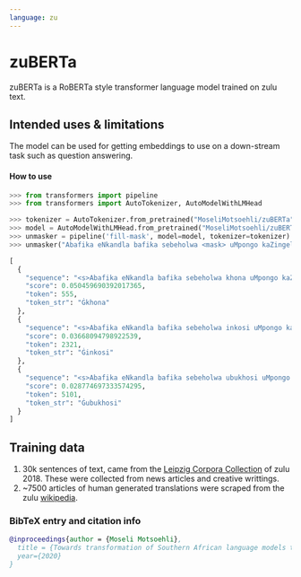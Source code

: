 ```yaml
---
language: zu
---
```


# zuBERTa
zuBERTa is a RoBERTa style transformer language model trained on zulu text.

## Intended uses & limitations
The model can be used for getting embeddings to use on a down-stream task such as question answering.

#### How to use

```python
>>> from transformers import pipeline
>>> from transformers import AutoTokenizer, AutoModelWithLMHead

>>> tokenizer = AutoTokenizer.from_pretrained("MoseliMotsoehli/zuBERTa")
>>> model = AutoModelWithLMHead.from_pretrained("MoseliMotsoehli/zuBERTa")
>>> unmasker = pipeline('fill-mask', model=model, tokenizer=tokenizer)
>>> unmasker("Abafika eNkandla bafika sebeholwa <mask> uMpongo kaZingelwayo.")

[
  {
    "sequence": "<s>Abafika eNkandla bafika sebeholwa khona uMpongo kaZingelwayo.</s>",
    "score": 0.050459690392017365,
    "token": 555,
    "token_str": "Ġkhona"
  },
  {
    "sequence": "<s>Abafika eNkandla bafika sebeholwa inkosi uMpongo kaZingelwayo.</s>",
    "score": 0.03668094798922539,
    "token": 2321,
    "token_str": "Ġinkosi"
  },
  {
    "sequence": "<s>Abafika eNkandla bafika sebeholwa ubukhosi uMpongo kaZingelwayo.</s>",
    "score": 0.028774697333574295,
    "token": 5101,
    "token_str": "Ġubukhosi"
  }
]
```

## Training data

1. 30k sentences of text, came from the [Leipzig Corpora Collection](https://wortschatz.uni-leipzig.de/en/download) of zulu 2018. These were collected from news articles and creative writtings. 
2. ~7500 articles of human generated translations were scraped from the zulu [wikipedia](https://zu.wikipedia.org/wiki/Special:AllPages).

### BibTeX entry and citation info

```bibtex
@inproceedings{author = {Moseli Motsoehli},
  title = {Towards transformation of Southern African language models through transformers.},
  year={2020}
}
```

